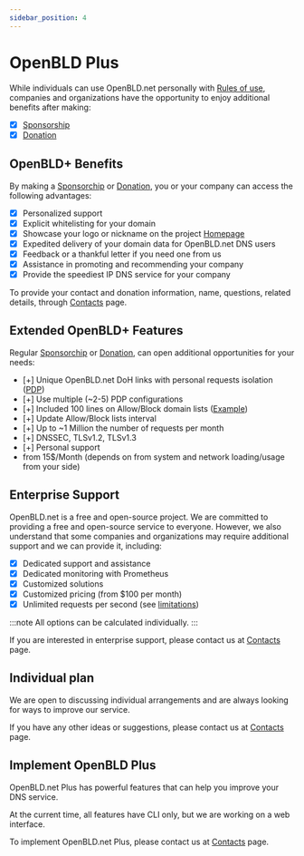 ```yaml
---
sidebar_position: 4
---
```


# OpenBLD Plus

While individuals can use OpenBLD.net personally with [Rules of use](/docs/overwiew/how-it-works/#rules-of-use), companies 
and organizations have the opportunity to enjoy additional benefits after making:

- [x] [Sponsorship](/docs/sponsorship/)
- [x] [Donation](/docs/donation/)

## OpenBLD+ Benefits

By making a [Sponsorchip](/docs/sponsorship/) or [Donation](/docs/donation/), you or your company can access the following advantages:

- [x] Personalized support
- [x] Explicit whitelisting for your domain 
- [x] Showcase your logo or nickname on the project [Homepage](https://openbld.net)
- [x] Expedited delivery of your domain data for OpenBLD.net DNS users
- [x] Feedback or a thankful letter if you need one from us 
- [x] Assistance in promoting and recommending your company 
- [x] Provide the speediest IP DNS service for your company

To provide your contact and donation information, name, questions, related details, through [Contacts](/docs/contacts.md) page.

## Extended OpenBLD+ Features

Regular [Sponsorchip](/docs/sponsorship/) or [Donation](/docs/donation/),
can open additional opportunities for your needs:

- [+] Unique OpenBLD.net DoH links with personal requests isolation ([PDP](/blog/2024-02-19-openbld-pdp-beta-join/))
- [+] Use multiple (~2-5) PDP configurations
- [+] Included 100 lines on Allow/Block domain lists ([Example](https://github.com/m0zgen/my-zbld))
- [+] Update Allow/Block lists interval
- [+] Up to ~1 Million the number of requests per month
- [+] DNSSEC, TLSv1.2, TLSv1.3
- [+] Personal support
- from 15$/Month (depends on from system and network loading/usage from your side)

## Enterprise Support

OpenBLD.net is a free and open-source project. We are committed to providing a free and open-source service to everyone. 
However, we also understand that some companies and organizations may require additional support and we can provide it, including:

- [x] Dedicated support and assistance
- [x] Dedicated monitoring with Prometheus
- [x] Customized solutions
- [x] Customized pricing (from $100 per month)
- [x] Unlimited requests per second (see [limitations](/docs/overwiew/how-it-works/#limitations))

:::note
All options can be calculated individually.
:::

If you are interested in enterprise support, please contact us at [Contacts](/docs/contacts.md) page.

## Individual plan

We are open to discussing individual arrangements and are always looking for ways to improve our service.

If you have any other ideas or suggestions, please contact us at [Contacts](/docs/contacts.md) 
page.

## Implement OpenBLD Plus

OpenBLD.net Plus has powerful features that can help you improve your DNS service.

At the current time, all features have CLI only, but we are working on a web interface.

To implement OpenBLD.net Plus, please contact us at [Contacts](/docs/contacts.md) page.
